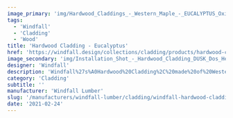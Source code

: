 ```yaml
---
image_primary: 'img/Hardwood_Claddings_-_Western_Maple_-_EUCALYPTUS_Oxidation_Treatment_72dpi_500x500.jpg'
tags:
  - 'Windfall'
  - 'Cladding'
  - 'Wood'
title: 'Hardwood Cladding - Eucalyptus'
href: 'https://windfall.design/collections/cladding/products/hardwood-cladding?variant=8120583323745'
image_secondary: 'img/Installation_Shot_-_Hardwood_Cladding_DUSK_Dos_Hermanos_500x500_72dpi.jpg'
designer: 'Windfall'
description: 'Windfall%27s%A0Hardwood%20Cladding%2C%20made%20of%20Western%20Maple%2C%20White%20Oak%20and%20Black%20Walnut%2C%20provides%20a%20full%20complement%20of%20possibility%20for%20interior%20spaces.%A0%0A%0AThe%20Pacific%20NW%27s%20Western%20Maple%20is%20characterized%20by%20its%20variation%20of%20color%20and%20grain%20pattern.%A0Our%20nine%20color%20options%20include%20three%20stains%20which%20highlight%20the%20variations%20and%20others%20which%20create%20uniform%20tones.%0A%0AThe%20Oak%20has%20a%20clean%20look%20with%20consistent%20coloration%20and%20moderate%20grain%20variation%2C%0Aand%20the%20Black%20Walnut%20is%20characterized%20by%20its%20rich%20coloration%20and%20visual%20depth.%0A%0ADesigned%20with%20tongue%20and%20groove%20edges%20for%20easy%20installation%20with%20standard%20tools%20and%20techniques.%20Dimensions%3A%209/16%22%20thick%20x%205%22%20wide%20x%202%27-%208%27%20random%20lengths.%A0%A0'
category: 'Cladding'
subtitle: ''
manufacturer: 'Windfall Lumber'
slug: '/manufacturers/windfall-lumber/cladding/windfall-hardwood-cladding-eucalyptus'
date: '2021-02-24'
---
```

